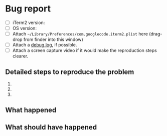 # Bug report

<!-- Thanks for filing an issue! Please answer the questions below so I can help you. -->

- [ ] iTerm2 version:
- [ ] OS version:
- [ ] Attach `~/Library/Preferences/com.googlecode.iterm2.plist` here (drag-drop from finder into this window)
- [ ] Attach a [debug log](https://iterm2.com/debuglog), if possible.
- [ ] Attach a screen capture video if it would make the reproduction steps clearer.

<!-- PLEASE ATTACH YOUR PLIST FILE FOR BUG REPORTS!
Seriously! I'll probably ask you for it if you don’t. -->

## Detailed steps to reproduce the problem

1.
2.
3.

## What happened

## What should have happened
